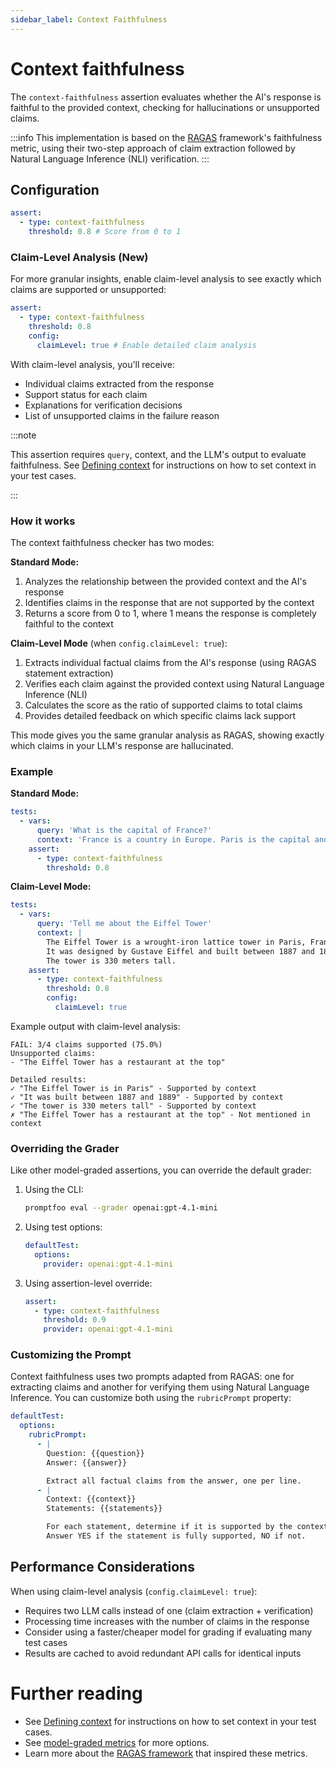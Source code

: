 ```yaml
---
sidebar_label: Context Faithfulness
---
```


# Context faithfulness

The `context-faithfulness` assertion evaluates whether the AI's response is faithful to the provided context, checking for hallucinations or unsupported claims.

:::info
This implementation is based on the [RAGAS](https://github.com/explodinggradients/ragas) framework's faithfulness metric, using their two-step approach of claim extraction followed by Natural Language Inference (NLI) verification.
:::

## Configuration

```yaml
assert:
  - type: context-faithfulness
    threshold: 0.8 # Score from 0 to 1
```

### Claim-Level Analysis (New)

For more granular insights, enable claim-level analysis to see exactly which claims are supported or unsupported:

```yaml
assert:
  - type: context-faithfulness
    threshold: 0.8
    config:
      claimLevel: true # Enable detailed claim analysis
```

With claim-level analysis, you'll receive:

- Individual claims extracted from the response
- Support status for each claim
- Explanations for verification decisions
- List of unsupported claims in the failure reason

:::note

This assertion requires `query`, context, and the LLM's output to evaluate faithfulness. See [Defining context](/docs/configuration/expected-outputs/model-graded#defining-context) for instructions on how to set context in your test cases.

:::

### How it works

The context faithfulness checker has two modes:

**Standard Mode:**

1. Analyzes the relationship between the provided context and the AI's response
2. Identifies claims in the response that are not supported by the context
3. Returns a score from 0 to 1, where 1 means the response is completely faithful to the context

**Claim-Level Mode** (when `config.claimLevel: true`):

1. Extracts individual factual claims from the AI's response (using RAGAS statement extraction)
2. Verifies each claim against the provided context using Natural Language Inference (NLI)
3. Calculates the score as the ratio of supported claims to total claims
4. Provides detailed feedback on which specific claims lack support

This mode gives you the same granular analysis as RAGAS, showing exactly which claims in your LLM's response are hallucinated.

### Example

**Standard Mode:**

```yaml
tests:
  - vars:
      query: 'What is the capital of France?'
      context: 'France is a country in Europe. Paris is the capital and largest city of France.'
    assert:
      - type: context-faithfulness
        threshold: 0.8
```

**Claim-Level Mode:**

```yaml
tests:
  - vars:
      query: 'Tell me about the Eiffel Tower'
      context: |
        The Eiffel Tower is a wrought-iron lattice tower in Paris, France.
        It was designed by Gustave Eiffel and built between 1887 and 1889.
        The tower is 330 meters tall.
    assert:
      - type: context-faithfulness
        threshold: 0.8
        config:
          claimLevel: true
```

Example output with claim-level analysis:

```
FAIL: 3/4 claims supported (75.0%)
Unsupported claims:
- "The Eiffel Tower has a restaurant at the top"

Detailed results:
✓ "The Eiffel Tower is in Paris" - Supported by context
✓ "It was built between 1887 and 1889" - Supported by context
✓ "The tower is 330 meters tall" - Supported by context
✗ "The Eiffel Tower has a restaurant at the top" - Not mentioned in context
```

### Overriding the Grader

Like other model-graded assertions, you can override the default grader:

1. Using the CLI:

   ```sh
   promptfoo eval --grader openai:gpt-4.1-mini
   ```

2. Using test options:

   ```yaml
   defaultTest:
     options:
       provider: openai:gpt-4.1-mini
   ```

3. Using assertion-level override:
   ```yaml
   assert:
     - type: context-faithfulness
       threshold: 0.9
       provider: openai:gpt-4.1-mini
   ```

### Customizing the Prompt

Context faithfulness uses two prompts adapted from RAGAS: one for extracting claims and another for verifying them using Natural Language Inference. You can customize both using the `rubricPrompt` property:

```yaml
defaultTest:
  options:
    rubricPrompt:
      - |
        Question: {{question}}
        Answer: {{answer}}

        Extract all factual claims from the answer, one per line.
      - |
        Context: {{context}}
        Statements: {{statements}}

        For each statement, determine if it is supported by the context.
        Answer YES if the statement is fully supported, NO if not.
```

## Performance Considerations

When using claim-level analysis (`config.claimLevel: true`):

- Requires two LLM calls instead of one (claim extraction + verification)
- Processing time increases with the number of claims in the response
- Consider using a faster/cheaper model for grading if evaluating many test cases
- Results are cached to avoid redundant API calls for identical inputs

# Further reading

- See [Defining context](/docs/configuration/expected-outputs/model-graded#defining-context) for instructions on how to set context in your test cases.
- See [model-graded metrics](/docs/configuration/expected-outputs/model-graded) for more options.
- Learn more about the [RAGAS framework](https://github.com/explodinggradients/ragas) that inspired these metrics.
